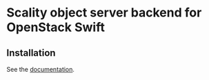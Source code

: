 Scality object server backend for OpenStack Swift
==============================================

Installation
------------
See the [documentation](doc/installation.rst).
